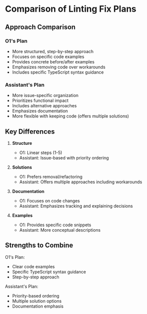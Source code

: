 # Comparison of Linting Fix Plans

## Approach Comparison

### O1's Plan
- More structured, step-by-step approach
- Focuses on specific code examples
- Provides concrete before/after examples
- Emphasizes removing code over workarounds
- Includes specific TypeScript syntax guidance

### Assistant's Plan
- More issue-specific organization
- Prioritizes functional impact
- Includes alternative approaches
- Emphasizes documentation
- More flexible with keeping code (offers multiple solutions)

## Key Differences

1. **Structure**
   - O1: Linear steps (1-5)
   - Assistant: Issue-based with priority ordering

2. **Solutions**
   - O1: Prefers removal/refactoring
   - Assistant: Offers multiple approaches including workarounds

3. **Documentation**
   - O1: Focuses on code changes
   - Assistant: Emphasizes tracking and explaining decisions

4. **Examples**
   - O1: Provides specific code snippets
   - Assistant: More conceptual descriptions

## Strengths to Combine

O1's Plan:
- Clear code examples
- Specific TypeScript syntax guidance
- Step-by-step approach

Assistant's Plan:
- Priority-based ordering
- Multiple solution options
- Documentation emphasis 